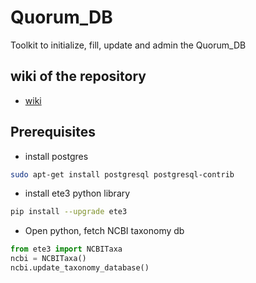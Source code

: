 Quorum_DB  
==============================

Toolkit to initialize, fill, update and admin the Quorum_DB

## wiki of the repository

* [wiki](https://github.com/charles-bernard/Quorum_DB/wiki)

## Prerequisites

* install postgres

```bash
sudo apt-get install postgresql postgresql-contrib
```

* install ete3 python library

```bash
pip install --upgrade ete3
```
+ Open python, fetch NCBI taxonomy db

```python
from ete3 import NCBITaxa
ncbi = NCBITaxa()
ncbi.update_taxonomy_database()
```
